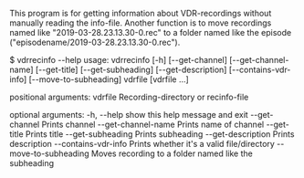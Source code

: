 This program is for getting information about VDR-recordings without manually reading the info-file.
Another function is to move recordings named like "2019-03-28.23.13.30-0.rec" to a folder named like the episode ("episodename/2019-03-28.23.13.30-0.rec").



$ vdrrecinfo --help
usage: vdrrecinfo [-h] [--get-channel] [--get-channel-name] [--get-title]
                  [--get-subheading] [--get-description] [--contains-vdr-info]
                  [--move-to-subheading]
                  vdrfile [vdrfile ...]

positional arguments:
  vdrfile               Recording-directory or recinfo-file

optional arguments:
  -h, --help            show this help message and exit
  --get-channel         Prints channel
  --get-channel-name    Prints name of channel
  --get-title           Prints title
  --get-subheading      Prints subheading
  --get-description     Prints description
  --contains-vdr-info   Prints whether it's a valid file/directory
  --move-to-subheading  Moves recording to a folder named like the subheading

